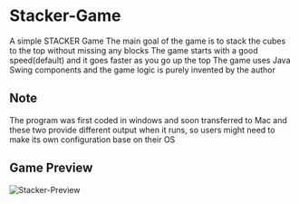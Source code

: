 # Stacker-Game

A simple STACKER Game
The main goal of the game is to stack the cubes to the top without missing any blocks
The game starts with a good speed(default) and it goes faster as you go up the top
The game uses Java Swing components and the game logic is purely invented by the author

## Note
The program was first coded in windows and soon transferred to Mac and these two provide different output when it runs, so users might need to make its own configuration base on their OS

## Game Preview
![Stacker-Preview](https://github.com/PrinceAFelix/Stacker-Game/blob/main/Showcase/Stacker.gif)